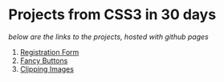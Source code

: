 # Projects from CSS3 in 30 days
*below are the links to the projects, hosted with github pages*

1. [Registration Form](https://aman-maharshi.github.io/css3-30/registration-form/)
2. [Fancy Buttons](https://aman-maharshi.github.io/css3-30/fancy-buttons/)
3. [Clipping Images](https://aman-maharshi.github.io/css3-30/clipping-images)